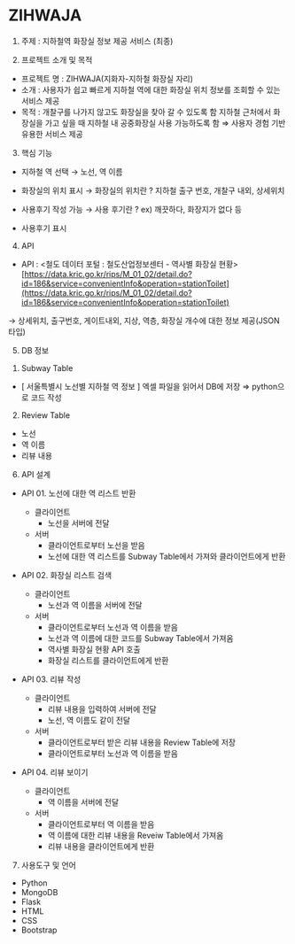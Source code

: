 # ZIHWAJA
1. 주제 : 지하철역 화장실 정보 제공 서비스 (최종)




2. 프로젝트 소개 및 목적
- 프로젝트 명 : ZIHWAJA(지화자-지하철 화장실 자리)
- 소개 : 사용자가 쉽고 빠르게  지하철 역에 대한 화장실 위치 정보를 조회할 수 있는 서비스 제공
- 목적 : 개찰구를 나가지 않고도 화장실을 찾아 갈 수 있도록 함
         지하철 근처에서 화장실을 가고 싶을 때 지하철 내 공중화장실 사용 가능하도록 함
        ⇒ 사용자 경험 기반 유용한 서비스 제공
       
       
       
       
       
3. 핵심 기능
- 지하철 역 선택 → 노선, 역 이름
    
- 화장실의 위치 표시 → 화장실의 위치란 ? 지하철 출구 번호, 개찰구 내외, 상세위치
    
- 사용후기 작성 가능 → 사용 후기란 ? ex) 깨끗하다, 화장지가 없다 등
    
- 사용후기 표시







4. API
- API : <철도 데이터 포털 : 철도산업정보센터 - 역사별 화장실 현황> [https://data.kric.go.kr/rips/M_01_02/detail.do?id=186&service=convenientInfo&operation=stationToilet](https://data.kric.go.kr/rips/M_01_02/detail.do?id=186&service=convenientInfo&operation=stationToilet)

→ 상세위치, 출구번호, 게이트내외, 지상, 역층, 화장실 개수에 대한 정보 제공(JSON 타입)






5. DB 정보
1) Subway Table
- [ 서울특별시 노선별 지하철 역 정보 ] 엑셀 파일을 읽어서 DB에 저장
⇒ python으로 코드 작성
    

2) Review Table
- 노선
- 역 이름
- 리뷰 내용






6. API 설계
- API 01. 노선에 대한 역 리스트 반환
    - 클라이언트
        - 노선을 서버에 전달
    - 서버
        - 클라이언트로부터 노선을 받음
        - 노선에 대한 역 리스트를 Subway Table에서 가져와 클라이언트에게 반환
        
        
        
- API 02. 화장실 리스트 검색
    - 클라이언트
        - 노선과 역 이름을 서버에 전달
    - 서버
        - 클라이언트로부터 노선과 역 이름을 받음
        - 노선과 역 이름에 대한 코드를 Subway Table에서 가져옴
        - 역사별 화장실 현황 API 호출
        - 화장실 리스트를 클라이언트에게 반환
        
        
        
- API 03. 리뷰 작성
    - 클라이언트
        - 리뷰 내용을 입력하여 서버에 전달
        - 노선, 역 이름도 같이 전달
    - 서버
        - 클라이언트로부터 받은 리뷰 내용을 Review Table에 저장
        - 클라이언트로부터 노선과 역 이름을 받음
        
        
        

- API 04. 리뷰 보이기
    - 클라이언트
        - 역 이름을 서버에 전달
    - 서버
        - 클라이언트로부터 역 이름을 받음
        - 역 이름에 대한 리뷰 내용을 Reveiw Table에서 가져옴
        - 리뷰 내용을 클라이언트에게 반환



7. 사용도구 및 언어
- Python
- MongoDB
- Flask
- HTML
- CSS
- Bootstrap
